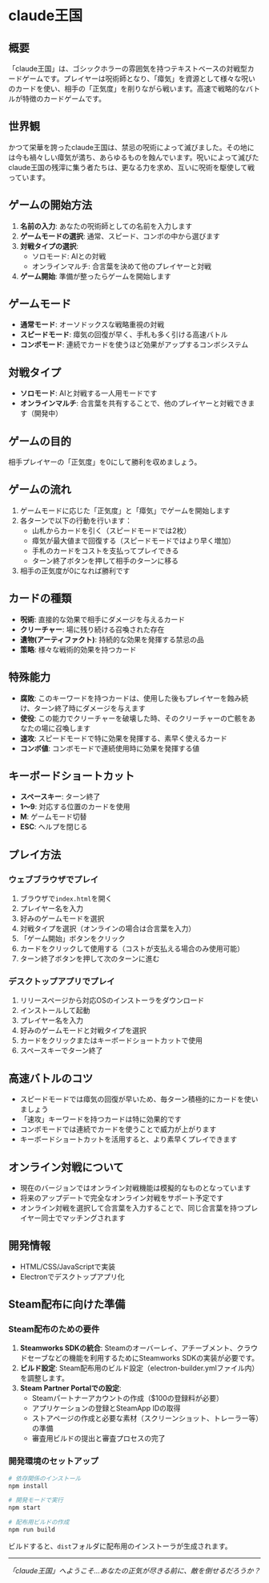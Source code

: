 # claude王国

## 概要
「claude王国」は、ゴシックホラーの雰囲気を持つテキストベースの対戦型カードゲームです。プレイヤーは呪術師となり、「瘴気」を資源として様々な呪いのカードを使い、相手の「正気度」を削りながら戦います。高速で戦略的なバトルが特徴のカードゲームです。

## 世界観
かつて栄華を誇ったclaude王国は、禁忌の呪術によって滅びました。その地には今も禍々しい瘴気が満ち、あらゆるものを蝕んでいます。呪いによって滅びたclaude王国の残滓に集う者たちは、更なる力を求め、互いに呪術を駆使して戦っています。

## ゲームの開始方法
1. **名前の入力**: あなたの呪術師としての名前を入力します
2. **ゲームモードの選択**: 通常、スピード、コンボの中から選びます
3. **対戦タイプの選択**: 
   - ソロモード: AIとの対戦
   - オンラインマルチ: 合言葉を決めて他のプレイヤーと対戦
4. **ゲーム開始**: 準備が整ったらゲームを開始します

## ゲームモード
- **通常モード**: オーソドックスな戦略重視の対戦
- **スピードモード**: 瘴気の回復が早く、手札も多く引ける高速バトル
- **コンボモード**: 連続でカードを使うほど効果がアップするコンボシステム

## 対戦タイプ
- **ソロモード**: AIと対戦する一人用モードです
- **オンラインマルチ**: 合言葉を共有することで、他のプレイヤーと対戦できます（開発中）

## ゲームの目的
相手プレイヤーの「正気度」を0にして勝利を収めましょう。

## ゲームの流れ
1. ゲームモードに応じた「正気度」と「瘴気」でゲームを開始します
2. 各ターンで以下の行動を行います：
   - 山札からカードを引く（スピードモードでは2枚）
   - 瘴気が最大値まで回復する（スピードモードではより早く増加）
   - 手札のカードをコストを支払ってプレイできる
   - ターン終了ボタンを押して相手のターンに移る
3. 相手の正気度が0になれば勝利です

## カードの種類
- **呪術**: 直接的な効果で相手にダメージを与えるカード
- **クリーチャー**: 場に残り続ける召喚された存在
- **遺物(アーティファクト)**: 持続的な効果を発揮する禁忌の品
- **策略**: 様々な戦術的効果を持つカード

## 特殊能力
- **腐敗**: このキーワードを持つカードは、使用した後もプレイヤーを蝕み続け、ターン終了時にダメージを与えます
- **使役**: この能力でクリーチャーを破壊した時、そのクリーチャーの亡骸をあなたの場に召喚します
- **速攻**: スピードモードで特に効果を発揮する、素早く使えるカード
- **コンボ値**: コンボモードで連続使用時に効果を発揮する値

## キーボードショートカット
- **スペースキー**: ターン終了
- **1～9**: 対応する位置のカードを使用
- **M**: ゲームモード切替
- **ESC**: ヘルプを閉じる

## プレイ方法
### ウェブブラウザでプレイ
1. ブラウザで`index.html`を開く
2. プレイヤー名を入力
3. 好みのゲームモードを選択
4. 対戦タイプを選択（オンラインの場合は合言葉を入力）
5. 「ゲーム開始」ボタンをクリック
6. カードをクリックして使用する（コストが支払える場合のみ使用可能）
7. ターン終了ボタンを押して次のターンに進む

### デスクトップアプリでプレイ
1. リリースページから対応OSのインストーラをダウンロード
2. インストールして起動
3. プレイヤー名を入力
4. 好みのゲームモードと対戦タイプを選択
5. カードをクリックまたはキーボードショートカットで使用
6. スペースキーでターン終了

## 高速バトルのコツ
- スピードモードでは瘴気の回復が早いため、毎ターン積極的にカードを使いましょう
- 「速攻」キーワードを持つカードは特に効果的です
- コンボモードでは連続でカードを使うことで威力が上がります
- キーボードショートカットを活用すると、より素早くプレイできます

## オンライン対戦について
- 現在のバージョンではオンライン対戦機能は模擬的なものとなっています
- 将来のアップデートで完全なオンライン対戦をサポート予定です
- オンライン対戦を選択して合言葉を入力することで、同じ合言葉を持つプレイヤー同士でマッチングされます

## 開発情報
- HTML/CSS/JavaScriptで実装
- Electronでデスクトップアプリ化

## Steam配布に向けた準備
### Steam配布のための要件
1. **Steamworks SDKの統合**: Steamのオーバーレイ、アチーブメント、クラウドセーブなどの機能を利用するためにSteamworks SDKの実装が必要です。
2. **ビルド設定**: Steam配布用のビルド設定（electron-builder.ymlファイル内）を調整します。
3. **Steam Partner Portalでの設定**: 
   - Steamパートナーアカウントの作成（$100の登録料が必要）
   - アプリケーションの登録とSteamApp IDの取得
   - ストアページの作成と必要な素材（スクリーンショット、トレーラー等）の準備
   - 審査用ビルドの提出と審査プロセスの完了

### 開発環境のセットアップ
```bash
# 依存関係のインストール
npm install

# 開発モードで実行
npm start

# 配布用ビルドの作成
npm run build
```

ビルドすると、`dist`フォルダに配布用のインストーラが生成されます。

---

*「claude王国」へようこそ…あなたの正気が尽きる前に、敵を倒せるだろうか？*
